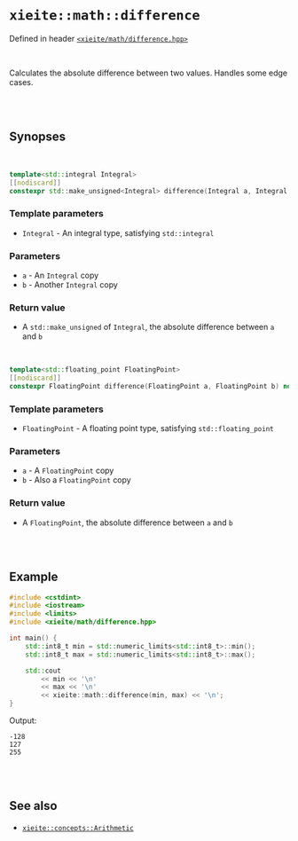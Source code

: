 # `xieite::math::difference`
Defined in header [`<xieite/math/difference.hpp>`](../../include/xieite/math/difference.hpp)

<br/>

Calculates the absolute difference between two values. Handles some edge cases.

<br/><br/>

## Synopses

<br/>

```cpp
template<std::integral Integral>
[[nodiscard]]
constexpr std::make_unsigned<Integral> difference(Integral a, Integral b) noexcept;
```
### Template parameters
- `Integral` - An integral type, satisfying `std::integral`
### Parameters
- `a` - An `Integral` copy
- `b` - Another `Integral` copy
### Return value
- A `std::make_unsigned` of `Integral`, the absolute difference between `a` and `b`

<br/>

```cpp
template<std::floating_point FloatingPoint>
[[nodiscard]]
constexpr FloatingPoint difference(FloatingPoint a, FloatingPoint b) noexcept;
```
### Template parameters
- `FloatingPoint` - A floating point type, satisfying `std::floating_point`
### Parameters
- `a` - A `FloatingPoint` copy
- `b` - Also a `FloatingPoint` copy
### Return value
- A `FloatingPoint`, the absolute difference between `a` and `b`

<br/><br/>

## Example
```cpp
#include <cstdint>
#include <iostream>
#include <limits>
#include <xieite/math/difference.hpp>

int main() {
	std::int8_t min = std::numeric_limits<std::int8_t>::min();
	std::int8_t max = std::numeric_limits<std::int8_t>::max();

	std::cout
		<< min << '\n'
		<< max << '\n'
		<< xieite::math::difference(min, max) << '\n';
}
```
Output:
```
-128
127
255
```

<br/><br/>

## See also
- [`xieite::concepts::Arithmetic`](../../docs/concepts/Arithmetic.md)
